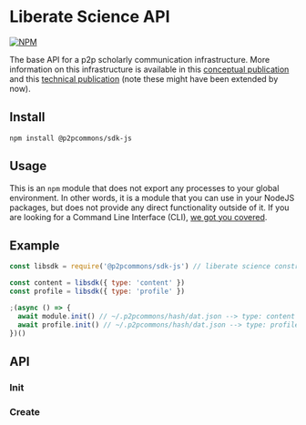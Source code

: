 # Liberate Science API

[![NPM](https://nodei.co/npm/libscie-api.png)](https://npmjs.org/package/libscie-api)

The base API for a p2p scholarly communication infrastructure. More
information on this infrastructure is available in this [conceptual
publication](https://doi.org/10.3390/publications6020021) and this
[technical publication](https://chartgerink.github.io/2018dat-com/)
(note these might have been extended by now).

## Install

`npm install @p2pcommons/sdk-js`

## Usage

This is an `npm` module that does not export any processes to your
global environment. In other words, it is a module that you can use in
your NodeJS packages, but does not provide any direct functionality
outside of it. If you are looking for a Command Line Interface (CLI),
[we got you covered](https://github.com/libscie/cli).

## Example

```javascript
const libsdk = require('@p2pcommons/sdk-js') // liberate science constructor function

const content = libsdk({ type: 'content' })
const profile = libsdk({ type: 'profile' })

;(async () => {
  await module.init() // ~/.p2pcommons/hash/dat.json --> type: content
  await profile.init() // ~/.p2pcommons/hash/dat.json --> type: profile
})()
```

## API

### Init

### Create


